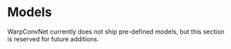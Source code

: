 # Models

WarpConvNet currently does not ship pre-defined models, but this section is reserved for future additions.

